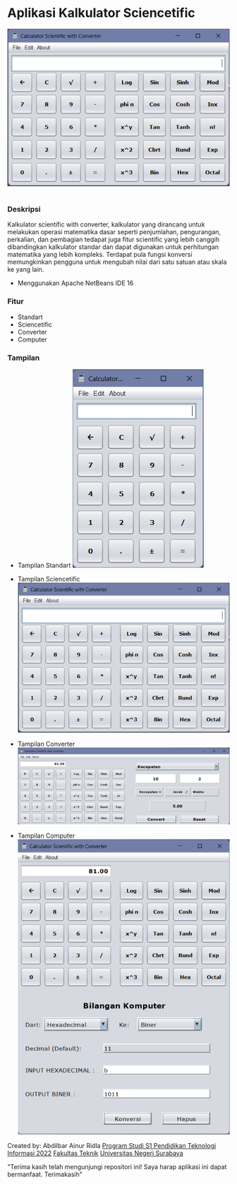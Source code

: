 # Aplikasi Kalkulator Sciencetific
![alt text](https://github.com/AbdilbarAR/Aplikasi-Kalkulator-Sciencetific-NEATBEANS/blob/main/Readme%20asset/Screenshot%202024-06-01%20201758.png?raw=true)

#
### Deskripsi
Kalkulator scientific with converter, kalkulator yang dirancang untuk melakukan operasi 
matematika dasar seperti penjumlahan, pengurangan, perkalian, dan pembagian tedapat juga 
fitur scientific yang lebih canggih dibandingkan kalkulator standar dan dapat digunakan 
untuk perhitungan matematika yang lebih kompleks. Terdapat pula fungsi konversi 
memungkinkan pengguna untuk mengubah nilai dari satu satuan atau skala ke yang lain.
- Menggunakan Apache NetBeans IDE 16

### Fitur
- Standart
- Sciencetific
- Converter
- Computer

### Tampilan
- Tampilan Standart
![alt text](https://github.com/AbdilbarAR/Aplikasi-Kalkulator-Sciencetific-NEATBEANS/blob/main/Readme%20asset/Screenshot%202024-06-01%20201713.png?raw=true)

- Tampilan Sciencetific
![alt text](https://github.com/AbdilbarAR/Aplikasi-Kalkulator-Sciencetific-NEATBEANS/blob/main/Readme%20asset/Screenshot%202024-06-01%20201758.png?raw=true)

- Tampilan Converter
![alt text](https://github.com/AbdilbarAR/Aplikasi-Kalkulator-Sciencetific-NEATBEANS/blob/main/Readme%20asset/Screenshot%202024-06-01%20201937.png?raw=true)

- Tampilan Computer
![alt text](https://github.com/AbdilbarAR/Aplikasi-Kalkulator-Sciencetific-NEATBEANS/blob/main/Readme%20asset/Screenshot%202024-06-01%20202051.png?raw=true)

Created by: Abdilbar Ainur Ridla
[Program Studi S1 Pendidikan Teknologi Informasi 2022](https://pendidikan-ti.ft.unesa.ac.id) [Fakultas Teknik](https://ft.unesa.ac.id) [Universitas Negeri Surabaya](https://www.unesa.ac.id/)

"Terima kasih telah mengunjungi repositori ini! Saya harap aplikasi ini dapat bermanfaat. Terimakasih"
